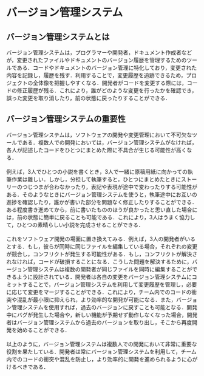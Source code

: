 # バージョン管理システム

## バージョン管理システムとは
バージョン管理システムは，プログラマーや開発者，ドキュメント作成者などが，変更されたファイルやドキュメントのバージョン履歴を管理するためのツールである．コードやドキュメントのバージョン管理に特化しており，変更された内容を記録し，履歴を残す．利用することで，変更履歴を追跡できるため，プロジェクトの全体像を把握しやすくなる．開発者がコードを変更する際には，コードの修正履歴が残る．これにより，誰がどのような変更を行ったかを確認でき，誤った変更を取り消したり，前の状態に戻ったりすることができる．

## バージョン管理システムの重要性
バージョン管理システムは，ソフトウェアの開発や変更管理において不可欠なツールである．複数人での開発においては，バージョン管理システムがなければ，各人が記述したコードをひとつにまとめた際に不具合が生じる可能性が高くなる．
<br>
<br>
例えば，3人でひとつの小説を書くとき，3人で一緒に原稿用紙に向かっての執筆作業は難しい．しかし，分担して執筆すると，ひとつにまとめたときにストーリーのつじつまが合わなかったり，表記や表現が途中で変わったりする可能性がある．そのようなときにバージョン管理システムを使うと，執筆途中にお互いの進捗を確認したり，誰かが書いた部分を問題なく修正したりすることができる．ある程度書き進めてから，前に書いたもののほうが良かったと思い直した場合には，前の状態に簡単に戻ることも可能である．これにより，3人はうまく協力して，ひとつの素晴らしい小説を完成させることができる．
<br>
<br>
これをソフトウェア開発の場面に置き換えてみる．例えば，3人の開発者がいるとする．もし，彼らが同時に同じファイルを編集している場合，それぞれの変更が競合し，コンフリクトが発生する可能性がある．もし，コンフリクトが解決されなければ，コードが破損することになる．こうした問題を解決するために，バージョン管理システムは複数の開発者が同じファイルを同時に編集することができるように設計されている．開発者は各自の変更をバージョン管理システムにコミットすることで，バージョン管理システムを利用して変更履歴を管理し，必要に応じて変更をマージすることができる．これにより，チーム内でのコードの衝突や混乱が最小限に抑えられ，より効率的な開発が可能になる．また，バージョン管理システムを使用すれば，過去のバージョンに戻すことも可能となる．開発中にバグが発生した場合や，新しい機能が予期せず動作しなくなった場合，開発者はバージョン管理システムから過去のバージョンを取り出し，そこから再度開発を始めることができる．
<br>
<br>
以上のように，バージョン管理システムは複数人での開発において非常に重要な役割を果たしている．開発者は常にバージョン管理システムを利用して，チーム内でのコードの衝突や混乱を防止し，より効率的に開発を進められるように心がけるべきである．
